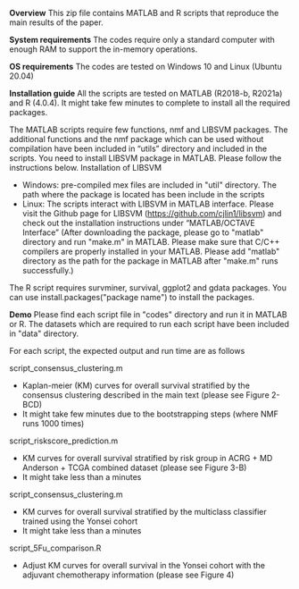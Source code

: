 **Overview**
This zip file contains MATLAB and R scripts that reproduce the main results of the paper. 

**System requirements**
The codes require only a standard computer with enough RAM to support the in-memory operations.

**OS requirements**
The codes are tested on Windows 10 and Linux (Ubuntu 20.04)

**Installation guide** 
All the scripts are tested on MATLAB (R2018-b, R2021a) and R (4.0.4). It might take few minutes to complete to install all the required packages.  

The MATLAB scripts require few functions, nmf and LIBSVM packages. The additional functions and the nmf package which can be used without compilation have been included in “utils” directory and included in the scripts. You need to install LIBSVM package in MATLAB. Please follow the instructions below. 
Installation of LIBSVM
-	Windows: pre-compiled mex files are included in "util" directory. The path where the package is located has been include in the scripts  
-	Linux: The scripts interact with LIBSVM in MATLAB interface. Please visit the Github page for LIBSVM (https://github.com/cjlin1/libsvm) and 
		   check out the installation instructions under “MATLAB/OCTAVE Interface” (After downloading the package, please go to "matlab" directory and 
		   run "make.m" in MATLAB. Please make sure that C/C++ compilers are properly installed in your MATLAB. 
		   Please add "matlab" directory as the path for the package in MATLAB after "make.m" runs successfully.)  

The R script requires survminer, survival, ggplot2 and gdata packages. You can use install.packages("package name") to install the packages. 

**Demo**
Please find each script file in "codes" directory and run it in MATLAB or R. The datasets which are required to run each script have been included in "data" directory. 

For each script, the expected output and run time are as follows

script_consensus_clustering.m 
- Kaplan-meier (KM) curves for overall survival stratified by the consensus clustering described in the main text (please see Figure 2-BCD)
- It might take few minutes due to the bootstrapping steps (where NMF runs 1000 times)

script_riskscore_prediction.m
- KM curves for overall survival stratified by risk group in ACRG + MD Anderson + TCGA combined dataset (please see Figure 3-B)
- It might take less than a minutes 

script_consensus_clustering.m 
- KM curves for overall survival stratified by the multiclass classifier trained using the Yonsei cohort 
- It might take less than a minutes 

script_5Fu_comparison.R
- Adjust KM curves for overall survival in the Yonsei cohort with the adjuvant chemotherapy information (please see Figure 4)


 
